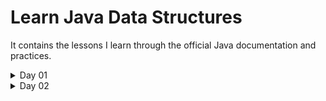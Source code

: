 # Learn Java Data Structures

It contains the lessons I learn through the official Java documentation and practices.

<details>
<summary>Day 01</summary>

* ***Object*** is the root in class hierarchy. Every object is an Object (extends from it or has its non-private properties and methods).

  * [*public **Object()***](./Object/README.md#constructors) constructor, which we will probably never use to initialize any object.
  
  * [*protected Object **clone()** throws CloneNotSupportedException*](./Object/README.md#protected-object-clone-throws-clonenotsupportedexception) method, returns a **shallow copy** of an object, however, if *Cloneable* interface is not implemented by that object, *CloneNotSupportedException* will be thrown. *Object* class does not implement *Cloneable*. [Check this sample program.](./Object/CloneExample.java)
    ![Shallow Copy vs Deep Copy - Sample Output](./Object/outputs/Shallow%20Copy%20vs%20Deep%20Copy.PNG)

> [!CAUTION]
> *A shallow copy creates a new object that holds the **same top-level properties as the original, but any nested objects are still references to the original**. A deep copy, on the other hand, creates a **completely independent copy of the object and all its nested objects**, ensuring no shared references.*

  * * [*public String **toString()***](./Object/README.md#string-tostring) method returns the object information; complete class name, and object hashcode in hexadecimal. The hashcode is useful to verify whether an object is modified or not.

        > [!NOTE]
        > An object hashcode changes when the object is modified, and multiple objects can have same hashcode when they are equal but it is not necessary.

</details>

<details>
    <summary>Day 02</summary>

* ***Object*** (java.lang.Object)

  * [*public boolean **equals(Object obj)***](./Object/README.md#string-tostring) method verifies whether two objects are equal by checking the following critera:

  $$
  \text{Reflexive:} \quad x \neq \text{null}, \quad x.equals(x) \implies \text{true} \\

  \text{Non-nullity:} \quad x \neq \text{null}, \quad x.equals(\text{null}) \implies \text{false} \\
  
  \text{Symmetric:} \quad x, y \neq \text{null}, \quad x.equals(y) \iff y.equals(x) \\

  \text{Transitive:} \quad x, y, z \neq \text{null}, \quad x.equals(y) \land y.equals(z) \implies x.equals(z) \\

  \text{Consistent:} \quad x, y \neq \text{null}, \quad x.equals(y) \text{ returns the same result unless } x \text{ or } y \text{ is modified}
  $$

> [!TIP]
> *Objects.hash(Object... values)* can be used to generate hashcode for objects that have multiple fields.

[Check the example here.](./Object/OverridenEqualsExample.java)

> [!IMPORTANT]
> Whenever you override the *equals* method, do override the *hashcode* as well. It is because generally objects with same hashcode are considered equal.

</details>
